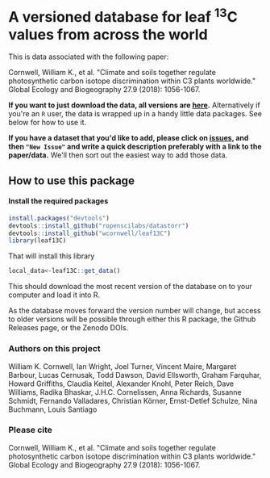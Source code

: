 # A versioned database for leaf <sup>13</sup>C values from across the world

This is data associated with the following paper:

Cornwell, William K., et al. "Climate and soils together regulate photosynthetic carbon isotope discrimination within C3 plants worldwide." Global Ecology and Biogeography 27.9 (2018): 1056-1067.

**If you want to just download the data, all versions are [here](https://github.com/wcornwell/leaf13C/releases).**  Alternatively if you're an `R` user, the data is wrapped up in a handy little data packages.  See below for how to use it.  

**If you have a dataset that you'd like to add, please click on [issues](https://github.com/wcornwell/leaf13C/issues), and then `"New Issue"` and write a quick description preferably with a link to the paper/data.** We'll then sort out the easiest way to add those data.  

## How to use this package

#### Install the required packages

```r
install.packages("devtools")
devtools::install_github("ropenscilabs/datastorr")
devtools::install_github("wcornwell/leaf13C")
library(leaf13C)
```
That will install this library

```r
local_data<-leaf13C::get_data()
```
This should download the most recent version of the database on to your computer and load it into R.  

As the database moves forward the version number will change, but access to older versions will be possible through either this R package, the Github Releases page, or the Zenodo DOIs.

### Authors on this project

William K. Cornwell, Ian Wright, Joel Turner, Vincent Maire, Margaret Barbour, Lucas Cernusak, Todd Dawson,
David Ellsworth, Graham Farquhar, Howard Griffiths, Claudia Keitel, Alexander Knohl, Peter Reich,
Dave Williams, Radika Bhaskar, J.H.C. Cornelissen,
Anna Richards, Susanne Schmidt, Fernando Valladares, Christian Körner, Ernst-Detlef Schulze, Nina Buchmann, Louis Santiago

### Please cite

Cornwell, William K., et al. "Climate and soils together regulate photosynthetic carbon isotope discrimination within C3 plants worldwide." Global Ecology and Biogeography 27.9 (2018): 1056-1067.
